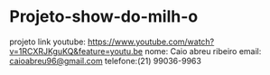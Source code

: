 # Projeto-show-do-milh-o
projeto
link youtube: https://www.youtube.com/watch?v=1RCXRJKguKQ&feature=youtu.be
nome: Caio abreu ribeiro
email: caioabreu96@gmail.com
telefone:(21) 99036-9963

